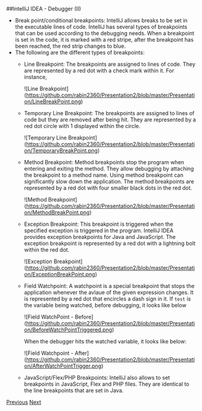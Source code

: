 ##IntelliJ IDEA - Debugger (II)
* Break point/conditional breakpoints: IntelliJ allows breaks to be set in the executable lines of code. IntelliJ has several types of breakpoints that can be used according to the debugging needs. When a breakpoint is set in the code, it is marked with a red stripe, after the breakpoint has been reached, the red strip changes to blue.
* The following are the different types of breakpoints:
    * Line Breakpoint: The breakpoints are assigned to lines of code. They are represented by a red dot with a check mark within it. For instance,
    
      ![Line Breakpoint] (https://github.com/rabin2360/Presentation2/blob/master/Presentation/LineBreakPoint.png)
      
    * Temporary Line Breakpoint: The breakpoints are assigned to lines of code but they are removed after being hit. They are represented by a red dot circle with 1 displayed within the circle.
    
      ![Temporary Line Breakpoint] (https://github.com/rabin2360/Presentation2/blob/master/Presentation/TemporaryBreakPoint.png)
     
    * Method Breakpoint: Method breakpoints stop the program when entering and exiting the method. They allow debugging by attaching the breakpoint to a method name. Using method breakpoint can significantly slow down the application. The method breakpoints are represented by a red dot with four smaller black dots in the red dot.

      ![Method Breakpoint] (https://github.com/rabin2360/Presentation2/blob/master/Presentation/MethodBreakPoint.png)
      
    * Exception Breakpoint: This breakpoint is triggered when the specified exception is triggered in the program. IntelliJ IDEA provides exception breakpoints for Java and JavaScript. The exception breakpoint is represented by a red dot with a lightning bolt within the red dot.
    
      ![Exception Breakpoint] (https://github.com/rabin2360/Presentation2/blob/master/Presentation/ExceptionBreakPoint.png)
      
    * Field Watchpoint: A watchpoint is a special breakpoint that stops the application whenever the avlaue of the given expression changes. It is represented by a red dot that encircles a dash sign in it. If `test` is the variable being watched, before debugging, it looks like below
    
      ![Field WatchPoint - Before] (https://github.com/rabin2360/Presentation2/blob/master/Presentation/BeforeWatchPointTriggered.png) 
    
       When the debugger hits the watched variable, it looks like below:
        
       ![Field Watchpoint - After] (https://github.com/rabin2360/Presentation2/blob/master/Presentation/AfterWatchPointTrigger.png) 
      
    * JavaScript/Flex/PHP Breakpoints: IntelliJ also allows to set breakpoints in JavaScript, Flex and PHP files. They are identical to the line breakpoints that are set in Java.  

[Previous](Slide14_DebuggerI.md) [Next](Slide16_DebuggerIII.md)

